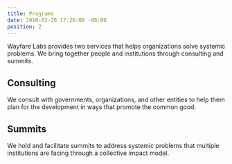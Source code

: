 ```yaml
---
title: Programs
date: 2016-02-26 17:26:00 -08:00
position: 2
---
```


Wayfare Labs provides two services that helps organizations solve systemic problems. We bring together people and institutions through consulting and summits.

## Consulting
We consult with governments, organizations, and other entities to help them plan for the development in ways that promote the common good.

## Summits
We hold and facilitate summits to address systemic problems that multiple institutions are facing through a collective impact model.